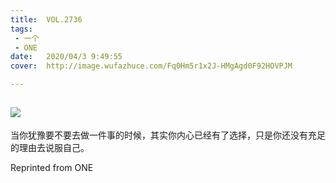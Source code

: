 ```yaml
---
title:	VOL.2736
tags:
 - 一个
 - ONE
date:	2020/04/3 9:49:55
cover:	http://image.wufazhuce.com/Fq0Hm5r1x2J-HMgAgd0F92HOVPJM

---
```

![](http://image.wufazhuce.com/Fq0Hm5r1x2J-HMgAgd0F92HOVPJM)
---

当你犹豫要不要去做一件事的时候，其实你内心已经有了选择，只是你还没有充足的理由去说服自己。
 
Reprinted from ONE
